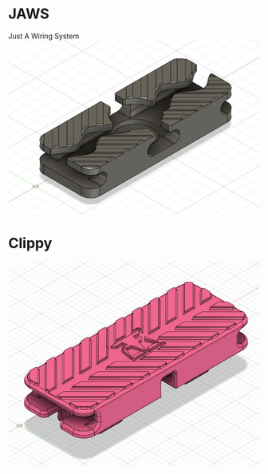 # JAWS
Just A Wiring System  
<img src=https://github.com/fernilab/JAWS/blob/master/images/jaws_1.JPG>

# Clippy
<img src=https://github.com/fernilab/JAWS/blob/master/images/clippy_1.JPG>
